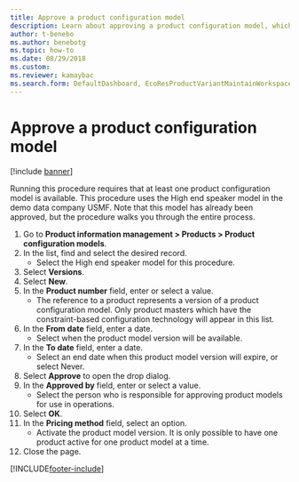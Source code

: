 ```yaml
--- 
title: Approve a product configuration model
description: Learn about approving a product configuration model, which requires at least one product configuration model, including a step-by-step process.
author: t-benebo
ms.author: benebotg
ms.topic: how-to
ms.date: 08/29/2018
ms.custom:
ms.reviewer: kamaybac     
ms.search.form: DefaultDashboard, EcoResProductVariantMaintainWorkspace, PCProductConfigurationModelListPage, PCProductModelVersion, PCApproveProductModelVersion, HcmWorkerLookUp
---
```


# Approve a product configuration model

[!include [banner](../../includes/banner.md)]

Running this procedure requires that at least one product configuration model is available. This procedure uses the High end speaker model in the demo data company USMF. Note that this model has already been approved, but the procedure walks you through the entire process.

1. Go to **Product information management \> Products \> Product configuration models**.
1. In the list, find and select the desired record.
    * Select the High end speaker model for this procedure.  
1. Select **Versions**.
1. Select **New**.
1. In the **Product number** field, enter or select a value.
    * The reference to a product represents a version of a product configuration model. Only product masters which have the constraint-based configuration technology will appear in this list.  
1. In the **From date** field, enter a date.
    * Select when the product model version will be available.  
1. In the **To date** field, enter a date.
    * Select an end date when this product model version will expire, or select Never.  
1. Select **Approve** to open the drop dialog.
1. In the **Approved by** field, enter or select a value.
    * Select the person who is responsible for approving product models for use in operations.  
1. Select **OK**.
1. In the **Pricing method** field, select an option.
    * Activate the product model version. It is only possible to have one product active for one product model at a time.  
1. Close the page.



[!INCLUDE[footer-include](../../../includes/footer-banner.md)]